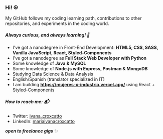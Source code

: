 ### Hi! ☮️ 

My GitHub follows my coding learning path, contributions to other repositories,
and experiments in the coding world.

##### Always curious, and always learning! 🧐

* I've got a nanodegree in Front-End Development:
**HTML5, CSS, SASS, Vanilla JavaScript, React, Styled-Components**
* I've got a nanodegree as **Full Stack Web Developer with Python**
* Some knowledge of **Java & MySQL**
* Some knowledge of **Node.js with Express, Postman & MongoDB**
* Studying Data Science & Data Analysis
* English/Spanish (translator specialized in IT)
* I am building **https://mujeres-x-industria.vercel.app/** using React + Styled-Components

##### How to reach me: 📬
  * Twitter: [ivana_croxcatto](https://twitter.com/ivana_croxcatto)
  * LinkedIn: [mariaivanacroxcatto](https://www.linkedin.com/in/mariaivanacroxcatto/)

___open to freelance gigs___ ✨
